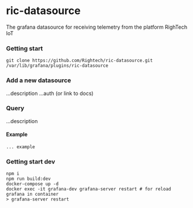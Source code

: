 # ric-datasource

The grafana datasource for receiving telemetry from the platform RighTech IoT

### Getting start

```
git clone https://github.com/Rightech/ric-datasource.git /var/lib/grafana/plugins/ric-datasource
```

### Add a new datasource

...description
...auth (or link to docs)

### Query

...description

#### Example

```
... example
```

### Getting start dev

```
npm i
npm run build:dev
docker-compose up -d
docker exec -it grafana-dev grafana-server restart # for reload grafana in container
> grafana-server restart
```
